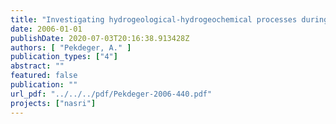 ```yaml
---
title: "Investigating hydrogeological-hydrogeochemical processes during bank filtration and artificial ground water recharge using a multi trace approach"
date: 2006-01-01
publishDate: 2020-07-03T20:16:38.913428Z
authors: [ "Pekdeger, A." ]
publication_types: ["4"]
abstract: ""
featured: false
publication: ""
url_pdf: "../../../pdf/Pekdeger-2006-440.pdf"
projects: ["nasri"]
---
```


